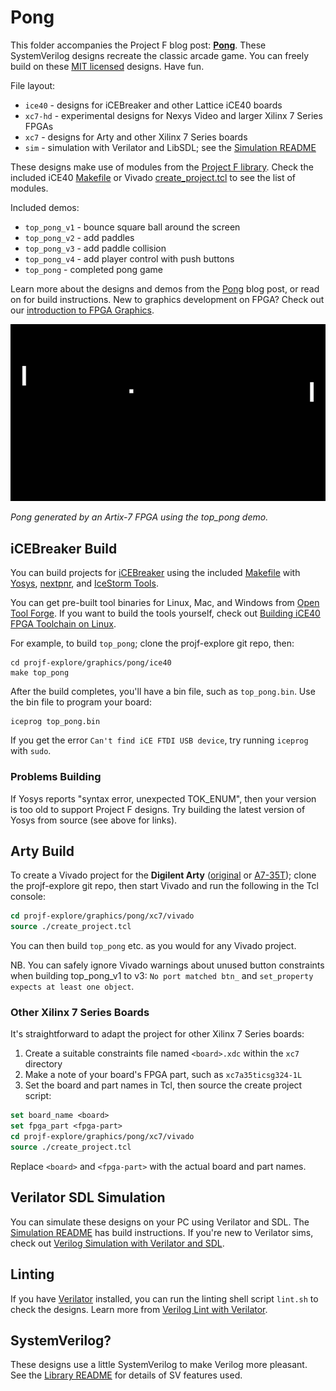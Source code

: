 # Pong

This folder accompanies the Project F blog post: **[Pong](https://projectf.io/posts/fpga-pong/)**. These SystemVerilog designs recreate the classic arcade game. You can freely build on these [MIT licensed](../../LICENSE) designs. Have fun.

File layout:

* `ice40` - designs for iCEBreaker and other Lattice iCE40 boards
* `xc7-hd` - experimental designs for Nexys Video and larger Xilinx 7 Series FPGAs
* `xc7` - designs for Arty and other Xilinx 7 Series boards
* `sim` - simulation with Verilator and LibSDL; see the [Simulation README](sim/README.md)

These designs make use of modules from the [Project F library](../../lib/). Check the included iCE40 [Makefile](ice40/Makefile) or Vivado [create_project.tcl](xc7/vivado/create_project.tcl) to see the list of modules.

Included demos:

* `top_pong_v1` - bounce square ball around the screen
* `top_pong_v2` - add paddles
* `top_pong_v3` - add paddle collision
* `top_pong_v4` - add player control with push buttons
* `top_pong` - completed pong game

Learn more about the designs and demos from the [Pong](https://projectf.io/posts/fpga-pong/) blog post, or read on for build instructions. New to graphics development on FPGA? Check out our [introduction to FPGA Graphics](https://projectf.io/posts/fpga-graphics/).

![](../../doc/img/pong.png?raw=true "")

_Pong generated by an Artix-7 FPGA using the top_pong demo._

## iCEBreaker Build

You can build projects for [iCEBreaker](https://docs.icebreaker-fpga.org/hardware/icebreaker/) using the included [Makefile](ice40/Makefile) with [Yosys](http://www.clifford.at/yosys/), [nextpnr](https://github.com/YosysHQ/nextpnr), and [IceStorm Tools](http://www.clifford.at/icestorm/). 

You can get pre-built tool binaries for Linux, Mac, and Windows from [Open Tool Forge](https://github.com/open-tool-forge/fpga-toolchain). If you want to build the tools yourself, check out [Building iCE40 FPGA Toolchain on Linux](https://projectf.io/posts/building-ice40-fpga-toolchain/).

For example, to build `top_pong`; clone the projf-explore git repo, then:

```shell
cd projf-explore/graphics/pong/ice40
make top_pong
```

After the build completes, you'll have a bin file, such as `top_pong.bin`. Use the bin file to program your board:

```shell
iceprog top_pong.bin
```

If you get the error `Can't find iCE FTDI USB device`, try running `iceprog` with `sudo`.

### Problems Building

If Yosys reports "syntax error, unexpected TOK_ENUM", then your version is too old to support Project F designs. Try building the latest version of Yosys from source (see above for links).

## Arty Build

To create a Vivado project for the **Digilent Arty** ([original](https://digilent.com/reference/programmable-logic/arty/reference-manual) or [A7-35T](https://reference.digilentinc.com/reference/programmable-logic/arty-a7/reference-manual)); clone the projf-explore git repo, then start Vivado and run the following in the Tcl console:

```tcl
cd projf-explore/graphics/pong/xc7/vivado
source ./create_project.tcl
```

You can then build `top_pong` etc. as you would for any Vivado project.

NB. You can safely ignore Vivado warnings about unused button constraints when building top_pong_v1 to v3: `No port matched btn_` and `set_property expects at least one object`.

### Other Xilinx 7 Series Boards

It's straightforward to adapt the project for other Xilinx 7 Series boards:

1. Create a suitable constraints file named `<board>.xdc` within the `xc7` directory
2. Make a note of your board's FPGA part, such as `xc7a35ticsg324-1L`
3. Set the board and part names in Tcl, then source the create project script:

```tcl
set board_name <board>
set fpga_part <fpga-part>
cd projf-explore/graphics/pong/xc7/vivado
source ./create_project.tcl
```

Replace `<board>` and `<fpga-part>` with the actual board and part names.

## Verilator SDL Simulation

You can simulate these designs on your PC using Verilator and SDL. The [Simulation README](sim/README.md) has build instructions. If you're new to Verilator sims, check out [Verilog Simulation with Verilator and SDL](https://projectf.io/posts/verilog-sim-verilator-sdl/).

## Linting

If you have [Verilator](https://www.veripool.org/wiki/verilator) installed, you can run the linting shell script `lint.sh` to check the designs. Learn more from [Verilog Lint with Verilator](https://projectf.io/posts/verilog-lint-with-verilator/).

## SystemVerilog?

These designs use a little SystemVerilog to make Verilog more pleasant. See the [Library README](../../lib/README.md#systemverilog) for details of SV features used.
